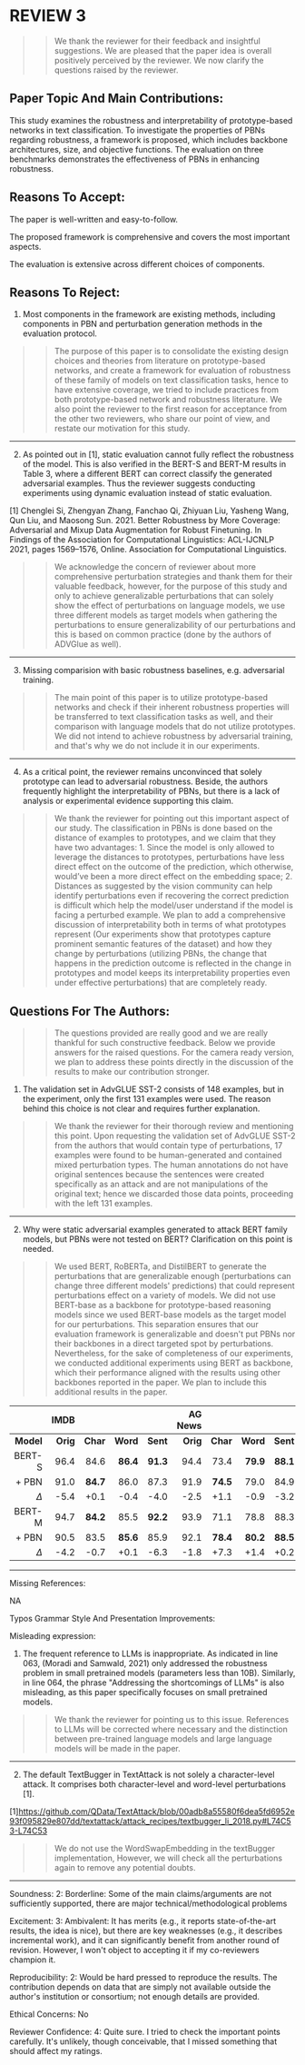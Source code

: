 # REVIEW 3

>>We thank the reviewer for their feedback and insightful suggestions. We are pleased that the paper idea is overall positively perceived by the reviewer. We now clarify the questions raised by the reviewer.

## Paper Topic And Main Contributions:
This study examines the robustness and interpretability of prototype-based networks in text classification. To investigate the properties of PBNs regarding robustness, a framework is proposed, which includes backbone architectures, size, and objective functions. The evaluation on three benchmarks demonstrates the effectiveness of PBNs in enhancing robustness.

## Reasons To Accept:
The paper is well-written and easy-to-follow.

The proposed framework is comprehensive and covers the most important aspects.

The evaluation is extensive across different choices of components.

## Reasons To Reject:

1. Most components in the framework are existing methods, including components in PBN and perturbation generation methods in the evaluation protocol.

>> The purpose of this paper is to consolidate the existing design choices and theories from literature on prototype-based networks, and create a framework for evaluation of robustness of these family of models on text classification tasks, hence to have extensive coverage, we tried to include practices from both prototype-based network and robustness literature. We also point the reviewer to the first reason for acceptance from the other two reviewers, who share our point of view, and restate our motivation for this study.

---

2. As pointed out in [1], static evaluation cannot fully reflect the robustness of the model. This is also verified in the BERT-S and BERT-M results in Table 3, where a different BERT can correct classify the generated adversarial examples. Thus the reviewer suggests conducting experiments using dynamic evaluation instead of static evaluation. 

[1] Chenglei Si, Zhengyan Zhang, Fanchao Qi, Zhiyuan Liu, Yasheng Wang, Qun Liu, and Maosong Sun. 2021. Better Robustness by More Coverage: Adversarial and Mixup Data Augmentation for Robust Finetuning. In Findings of the Association for Computational Linguistics: ACL-IJCNLP 2021, pages 1569–1576, Online. Association for Computational Linguistics.

>> We acknowledge the concern of reviewer about more comprehensive perturbation strategies and thank them for their valuable feedback, however, for the purpose of this study and only to achieve generalizable perturbations that can solely show the effect of perturbations on language models, we use three different models as target models when gathering the perturbations to ensure generalizability of our perturbations and this is based on common practice (done by the authors of ADVGlue as well). 

---

3. Missing comparision with basic robustness baselines, e.g. adversarial training.

>> The main point of this paper is to utilize prototype-based networks and check if their inherent robustness properties will be transferred to text classification tasks as well, and their comparison with language models that do not utilize prototypes. We did not intend to achieve robustness by adversarial training, and that's why we do not include it in our experiments.

---

4. As a critical point, the reviewer remains unconvinced that solely prototype can lead to adversarial robustness. Beside, the authors frequently highlight the interpretability of PBNs, but there is a lack of analysis or experimental evidence supporting this claim. 

>>We thank the reviewer for pointing out this important aspect of our study. The classification in PBNs is done based on the distance of examples to prototypes, and we claim that they have two advantages: 1. Since the model is only allowed to leverage the distances to prototypes, perturbations have less direct effect on the outcome of the prediction, which otherwise, would’ve been a more direct effect on the embedding space; 2. Distances as suggested by the vision community can help identify perturbations even if recovering the correct prediction is difficult which help the model/user understand if the model is facing a perturbed example. We plan to add a comprehensive discussion of interpretability both in terms of what prototypes represent (Our experiments show that prototypes capture prominent semantic features of the dataset) and how they change by perturbations (utilizing PBNs, the change that happens in the prediction outcome is reflected in the change in prototypes and model keeps its interpretability properties even under effective perturbations) that are completely ready.




## Questions For The Authors:
>>The questions provided are really good and we are really thankful for such constructive feedback. Below we provide answers for the raised questions. For the camera ready version, we plan to address these points directly in the discussion of the results to make our contribution stronger.

1. The validation set in AdvGLUE SST-2 consists of 148 examples, but in the experiment, only the first 131 examples were used. The reason behind this choice is not clear and requires further explanation.

>>We thank the reviewer for their thorough review and mentioning this point. Upon requesting the validation set of AdvGLUE SST-2 from the authors that would contain type of perturbations, 17 examples were found to be human-generated and contained mixed perturbation types. The human annotations do not have original sentences because the sentences were created specifically as an attack and are not manipulations of the original text; hence we discarded those data points, proceeding with the left 131 examples. 

---

2. Why were static adversarial examples generated to attack BERT family models, but PBNs were not tested on BERT? Clarification on this point is needed.

>>We used BERT, RoBERTa, and DistilBERT to generate the perturbations that are generalizable enough (perturbations can change three different models' predictions) that could represent perturbations effect on a variety of models. We did not use BERT-base as a backbone for prototype-based reasoning models since we used BERT-base models as the target model for our perturbations. This separation ensures that our evaluation framework is generalizable and doesn't put PBNs nor their backbones in a direct targeted spot by perturbations. Nevertheless, for the sake of completeness of our experiments, we conducted additional experiments using BERT as backbone, which their performance aligned with the results using other backbones reported in the paper. We plan to include this additional results in the paper. 


|           |     IMDB |          |          |          |  AG News |          |          |          |  DBPedia |          |          |          |    SST-2 |          |
|----------:|---------:|---------:|---------:|---------:|---------:|---------:|---------:|---------:|---------:|---------:|---------:|---------:|---------:|---------:|
| **Model** | **Orig** | **Char** | **Word** | **Sent** | **Orig** | **Char** | **Word** | **Sent** | **Orig** | **Char** | **Word** | **Sent** | **Orig** |  **Adv** |
|    BERT-S |     96.4 |     84.6 | **86.4** | **91.3** |     94.4 |     73.4 | **79.9** | **88.1** |     97.9 |     58.8 |     57.9 | **97.8** |     84.7 |     40.7 |
|    \+ PBN |     91.0 | **84.7** |     86.0 |     87.3 |     91.9 | **74.5** |     79.0 |     84.9 |     98.9 | **67.4** | **73.5** |     97.0 |     76.2 | **44.0** |
|       *Δ* |     -5.4 |     +0.1 |     -0.4 |     -4.0 |     -2.5 |     +1.1 |     -0.9 |     -3.2 |     +1.0 |     +8.6 |    +15.6 |     -0.8 |     -8.5 |     +3.3 |
|    BERT-M |     94.7 | **84.2** |     85.5 | **92.2** |     93.9 |     71.1 |     78.8 |     88.3 |     98.4 |     66.2 |     60.5 | **98.0** |     83.9 |     40.9 |
|    \+ PBN |     90.5 |     83.5 | **85.6** |     85.9 |     92.1 | **78.4** | **80.2** | **88.5** |     96.5 | **69.0** | **75.5** |     97.4 |     77.8 | **46.3** |
|       *Δ* |     -4.2 |     -0.7 |     +0.1 |     -6.3 |     -1.8 |     +7.3 |     +1.4 |     +0.2 |     -1.9 |     +2.8 |    +15.0 |     -0.6 |     -6.1 |     +5.4 |
---

Missing References:

NA

Typos Grammar Style And Presentation Improvements:

Misleading expression:

1. The frequent reference to LLMs is inappropriate. As indicated in line 063, (Moradi and Samwald, 2021) only addressed the robustness problem in small pretrained models (parameters less than 10B). Similarly, in line 064, the phrase "Addressing the shortcomings of LLMs" is also misleading, as this paper specifically focuses on small pretrained models.

>>We thank the reviewer for pointing us to this issue. References to LLMs will be corrected where necessary and the distinction between pre-trained language models and large language models will be made in the paper.

---

2. The default TextBugger in TextAttack is not solely a character-level attack. It comprises both character-level and word-level perturbations [1].

[1]https://github.com/QData/TextAttack/blob/00adb8a55580f6dea5fd6952e93f095829e807dd/textattack/attack_recipes/textbugger_li_2018.py#L74C53-L74C53

>>We do not use the WordSwapEmbedding in the textBugger implementation, However, we will check all the perturbations again to remove any potential doubts.


--- 

Soundness: 2: Borderline: Some of the main claims/arguments are not sufficiently supported, there are major technical/methodological problems

Excitement: 3: Ambivalent: It has merits (e.g., it reports state-of-the-art results, the idea is nice), but there are key weaknesses (e.g., it describes incremental work), and it can significantly benefit from another round of revision. However, I won't object to accepting it if my co-reviewers champion it.

Reproducibility: 2: Would be hard pressed to reproduce the results. The contribution depends on data that are simply not available outside the author's institution or consortium; not enough details are provided.

Ethical Concerns: No

Reviewer Confidence: 4: Quite sure. I tried to check the important points carefully. It's unlikely, though conceivable, that I missed something that should affect my ratings.

